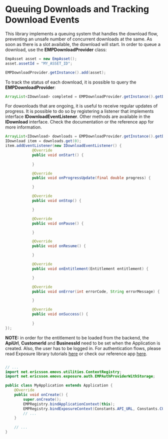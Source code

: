 # Queuing Downloads and Tracking Download Events

This library implements a queuing system that handles the download flow, preventing an unsafe number of concurrent downloads at the same. As soon as there is a slot available, the download will start.
In order to queue a download, use the **EMPDownloadProvider** class:

```java
EmpAsset asset = new EmpAsset();
asset.assetId = "MY_ASSET_ID";

EMPDownloadProvider.getInstance().add(asset);
```

To track the status of each download, it is possible to query the **EMPDownloadProvider**:

```java
ArrayList<IDownload> completed = EMPDownloadProvider.getInstance().getDownloads(DownloadItem.State.COMPLETED);
```

For dowonloads that are ongoing, it is useful to receive regular updates of progress. It is possible to do so by registering a listener that implements interface **IDownloadEventListener**.
Other methods are available in the **IDownload** interface. Check the documentation or the reference app for more information.

```java
ArrayList<IDownload> downloads = EMPDownloadProvider.getInstance().getDownloads();
IDownload item = downloads.get(0);
item.addEventListener(new IDownloadEventListener() {
            @Override
            public void onStart() {
               
            }

            @Override
            public void onProgressUpdate(final double progress) {

            }

            @Override
            public void onStop() {

            }

            @Override
            public void onPause() {

            }

            @Override
            public void onResume() {

            }

            @Override
            public void onEntitlement(Entitlement entitlement) {

            }

            @Override
            public void onError(int errorCode, String errorMessage) {

            }

            @Override
            public void onSuccess() {
               
            }
});		
```


**NOTE:** in order for the entitlement to be loaded from the backend, the **ApiUrl**, **CustomerId** and **BusinessId** need to be set when the Application is created. 
Also, the user has to be logged in. For authentication flows, please read Exposure library tutorials [here](https://github.com/EricssonBroadcastServices/AndroidClientExposure/tree/master/tutorials) or check our reference app [here](https://github.com/EricssonBroadcastServices/AndroidClientReferenceApp). 

```java

// ...
import net.ericsson.emovs.utilities.ContextRegistry;
import net.ericsson.emovs.exposure.auth.EMPAuthProviderWithStorage;

public class MyApplication extends Application {
    @Override
    public void onCreate() {
        super.onCreate();
        EMPRegistry.bindApplicationContext(this);
        EMPRegistry.bindExposureContext(Constants.API_URL, Constants.CUSTOMER, Constants.BUSSINESS_UNIT);
		// ...
	}
	
	// ...
}
```